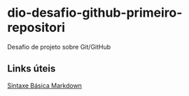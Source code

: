 # dio-desafio-github-primeiro-repositori
Desafio de projeto sobre Git/GitHub
## Links úteis
[Sintaxe Básica Markdown](https://www.markdownguide.org/basic-syntax/)

